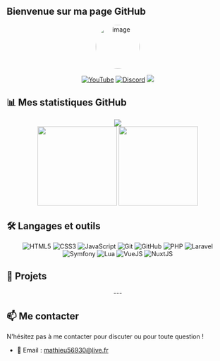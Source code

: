 ## Bienvenue sur ma page GitHub 

<div align="center">
  <img src="https://github.com/user-attachments/assets/e3113d7d-502f-4de5-82ff-68c23ef6956b" alt="image" width="100" height="100" style="border-radius: 50%;" />

  [![YouTube](https://img.shields.io/badge/YouTube-red?style=for-the-badge&logo=youtube&logoColor=white)](https://www.youtube.com/@sayo35)
  [![Discord](https://img.shields.io/badge/Discord-sayo35-%237289DA?style=for-the-badge&logo=discord&logoColor=white)](https://discord.com/invite/hyBn8Nt3Ar)
  ![](https://api.visitorbadge.io/api/VisitorHit?user=MathieuLP35f&repo=github-visitors-badge&countColor=%23257ee3&label=Visiteurs)

</div>

## 📊 Mes statistiques GitHub

<div align="center">
  <img src="https://github-readme-stats.vercel.app/api?username=MathieuLP35&show_icons=true&theme=transparent&show=reviews,discussions_started,discussions_answered,prs_merged,prs_merged_percentage" />
</div>

<div align="center">
  <img height="180em" src="https://streak-stats.demolab.com?user=MathieuLP35&theme=transparent" />
  <img height="180em" src="https://github-readme-stats.vercel.app/api/top-langs/?username=MathieuLP35&layout=compact&theme=transparent" />
</div>

## 🛠️ Langages et outils

<div align="center">
  
  ![HTML5](https://img.shields.io/badge/-HTML5-E34F26?style=flat-square&logo=html5&logoColor=white)
  ![CSS3](https://img.shields.io/badge/-CSS3-1572B6?style=flat-square&logo=css3)
  ![JavaScript](https://img.shields.io/badge/-JavaScript-F7DF1E?style=flat-square&logo=javascript&logoColor=black)
  ![Git](https://img.shields.io/badge/-Git-F05032?style=flat-square&logo=git&logoColor=white)
  ![GitHub](https://img.shields.io/badge/-GitHub-181717?style=flat-square&logo=github)
  ![PHP](https://img.shields.io/badge/-PHP-777BB4?style=flat-square&logo=php&logoColor=white)
  ![Laravel](https://img.shields.io/badge/-Laravel-E74430?style=flat-square&logo=laravel&logoColor=white)
  ![Symfony](https://img.shields.io/badge/-Symfony-black?style=flat-square&logo=symfony)
  ![Lua](https://img.shields.io/badge/-Lua-2C2D72?style=flat-square&logo=lua&logoColor=white)
  ![VueJS](https://img.shields.io/badge/-VueJS-4FC08D?style=flat-square&logo=vue.js&logoColor=white)
  ![NuxtJS](https://img.shields.io/badge/-NuxtJS-00DC82?style=flat-square&logo=nuxt.js&logoColor=white)

</div>

## 🌟 Projets

<div align="center">
  ---
</div>

## 📫 Me contacter

N'hésitez pas à me contacter pour discuter ou pour toute question !

- 📧 Email : [mathieu56930@live.fr](mailto:mathieu56930@live.fr)
